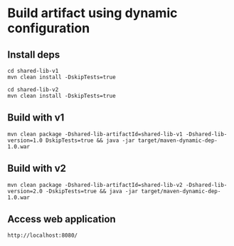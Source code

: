 # Build artifact using dynamic configuration


## Install deps
	cd shared-lib-v1 
	mvn clean install -DskipTests=true

	cd shared-lib-v2
	mvn clean install -DskipTests=true
	
## Build with v1
	mvn clean package -Dshared-lib-artifactId=shared-lib-v1 -Dshared-lib-version=1.0 DskipTests=true && java -jar target/maven-dynamic-dep-1.0.war

## Build with v2
	mvn clean package -Dshared-lib-artifactId=shared-lib-v2 -Dshared-lib-version=2.0 -DskipTests=true && java -jar target/maven-dynamic-dep-1.0.war

## Access web application
	http://localhost:8080/
	